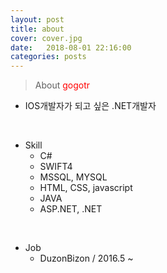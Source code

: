 ```yaml
---
layout: post
title: about
cover: cover.jpg
date:   2018-08-01 22:16:00
categories: posts
---
```

> About <font color="red">gogotr</font>

- IOS개발자가 되고 싶은 .NET개발자
<br/>

- Skill
  * C#
  * SWIFT4
  * MSSQL, MYSQL
  * HTML, CSS, javascript
  * JAVA
  * ASP.NET, .NET

<br/>

- Job
  * DuzonBizon / 2016.5 ~
